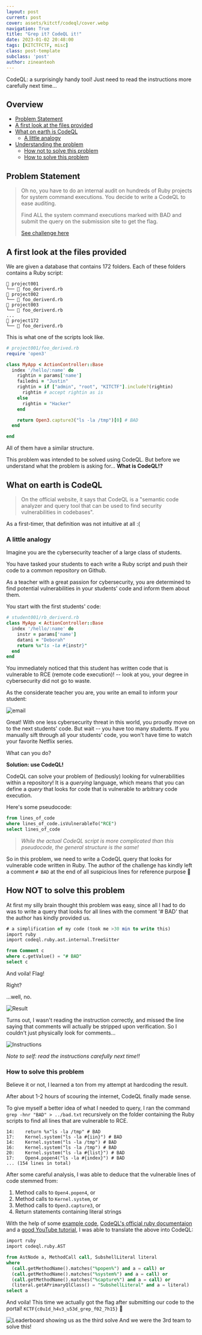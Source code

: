 ```yaml
---
layout: post
current: post
cover: assets/kitctf/codeql/cover.webp
navigation: True
title: "Grep it? CodeQL it!"
date: 2023-01-02 20:48:00
tags: [KITCTFCTF, misc]
class: post-template
subclass: 'post'
author: zineanteoh
---
```


CodeQL: a surprisingly handy tool! Just need to read the instructions more carefully next time...

## Overview

-   [Problem Statement](#problem-statement)
-   [A first look at the files provided](#a-first-look-at-the-files-provided)
-   [What on earth is CodeQL](#what-on-earth-is-codeql)
    -   [A little analogy](#a-little-analogy)
-   [Understanding the problem](#understanding-the-problem)
    -   [How not to solve this problem](#how-not-to-solve-this-problem)
    -   [How to solve this problem](#how-to-solve-this-problem)

## Problem Statement

> Oh no, you have to do an internal audit on hundreds of Ruby projects for system command executions. You decide to write a CodeQL to ease auditing.
>
> Find ALL the system command executions marked with BAD and submit the query on the submission site to get the flag.
>
> [See challenge here](https://ctftime.org/task/24036)

## A first look at the files provided

We are given a database that contains 172 folders. Each of these folders contains a Ruby script:

```
📂 project001
└── 🎵 foo_deriverd.rb
📂 project002
└── 🎵 foo_deriverd.rb
📂 project003
└── 🎵 foo_deriverd.rb
...
📂 project172
└── 🎵 foo_deriverd.rb
```

This is what one of the scripts look like.

```ruby
# project001/foo_derived.rb
require 'open3'

class MyApp < ActionController::Base
  index '/hello/:name' do
    rightin = params['name']
    failedni = "Justin"
    rightin = if ["admin", "root", "KITCTF"].include?(rightin)
      rightin # accept rightin as is
    else
      rightin = "Hacker"
    end

    return Open3.capture3("ls -la /tmp")[0] # BAD
  end

end
```

All of them have a similar structure.

This problem was intended to be solved using CodeQL. But before we understand what the problem is asking for... **What is CodeQL!?**

## What on earth is CodeQL

> On the official website, it says that CodeQL is a "semantic code analyzer and query tool that can be used to find security vulnerabilities in codebases".

As a first-timer, that definition was not intuitive at all :(

### A little analogy

Imagine you are the cybersecurity teacher of a large class of students.

You have tasked your students to each write a Ruby script and push their code to a common repository on Github.

As a teacher with a great passion for cybersecurity, you are determined to find potential vulnerabilities in your students' code and inform them about them.

You start with the first students' code:

```ruby
# student001/rb_deriverd.rb
class MyApp < ActionController::Base
  index '/hello/:name' do
    instr = params['name']
    datani = "Deborah"
    return %x"ls -la #{instr}"
  end
end
```

You immediately noticed that this student has written code that is vulnerable to RCE (remote code execution)! -- look at you, your degree in cybersecurity did not go to waste.

As the considerate teacher you are, you write an email to inform your student:

![email](https://i.imgur.com/LTaWgWz.png)

Great! With one less cybersecurity threat in this world, you proudly move on to the next students' code. But wait -- you have too many students. If you manually sift through all your students' code, you won't have time to watch your favorite Netflix series.

What can you do?

**Solution: use CodeQL!**

CodeQL can solve your problem of (tediously) looking for vulnerabilities within a repository! It is a _querying_ language, which means that you can define a _query_ that looks for code that is vulnerable to arbitrary code execution.

Here's some pseudocode:

```sql
from lines_of_code
where lines_of_code.isVulnerableTo("RCE")
select lines_of_code
```

> *While the actual CodeQL script is more complicated than this pseudocode, the general structure is the same!*

So in this problem, we need to write a CodeQL query that looks for vulnerable code written in Ruby. The author of the challenge has kindly left a comment `# BAD` at the end of all suspicious lines for reference purpose 🧐

## How NOT to solve this problem

At first my silly brain thought this problem was easy, since all I had to do was to write a query that looks for all lines with the comment '# BAD' that the author has kindly provided us.

```sql
# a simplification of my code (took me >30 min to write this)
import ruby
import codeql.ruby.ast.internal.TreeSitter

from Comment c
where c.getValue() = "# BAD"
select c
```

And voila! Flag!

Right?

...well, no.

![Result](https://imgur.com/Ujh8YlI.png)

Turns out, I wasn't reading the instruction correctly, and missed the line saying that comments will actually be stripped upon verification. So I couldn't just physically look for comments...

![Instructions](https://i.imgur.com/1hRMNVN.png)

_Note to self: read the instructions carefully next time!!_

### How to solve this problem

Believe it or not, I learned a ton from my attempt at hardcoding the result.

After about 1-2 hours of scouring the internet, CodeQL finally made sense.

To give myself a better idea of what I needed to query, I ran the command `grep -hnr "BAD" > ../bad.txt` recursively on the folder containing the Ruby scripts to find all lines that are vulnerable to RCE.

```text
14:    return %x"ls -la /tmp" # BAD
17:    Kernel.system("ls -la #{iin}") # BAD
14:    Kernel.system("ls -la /tmp") # BAD
16:    Kernel.system("ls -la /tmp") # BAD
20:    Kernel.system("ls -la #{list}") # BAD
17:    Open4.popen4("ls -la #{index}") # BAD
... (154 lines in total)
```

After some careful analysis, I was able to deduce that the vulnerable lines of code stemmed from:

1. Method calls to `Open4.popen4`, or
2. Method calls to `Kernel.system`, or
3. Method calls to `Open3.capture3`, or
4. Return statements containing literal strings

With the help of some [example code](https://codeql.github.com/codeql-query-help/ruby/), [CodeQL's official ruby documentaion](https://codeql.github.com/codeql-standard-libraries/ruby/) and a [good YouTube tutorial](https://www.youtube.com/watch?v=nvCd0Ee4FgE), I was able to translate the above into CodeQL:

```sql
import ruby
import codeql.ruby.AST

from AstNode a, MethodCall call, SubshellLiteral literal
where
  (call.getMethodName().matches("%popen%") and a = call) or
  (call.getMethodName().matches("%system%") and a = call) or
  (call.getMethodName().matches("%capture%") and a = call) or
  (literal.getAPrimaryQlClass() = "SubshellLiteral" and a = literal)
select a
```

And voila! This time we actually got the flag after submitting our code to the portal! `KCTF{c0u1d_h4v3_u53d_grep_f02_7h15}` 🎉

![Leaderboard showing us as the third solve](https://i.imgur.com/rSYZXie.png)
And we were the 3rd team to solve this!
